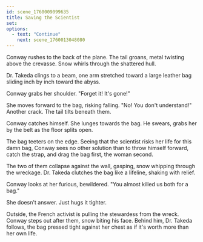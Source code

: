 ```yaml
---
id: scene_1760009099635
title: Saving the Scientist
set:
options:
  - text: "Continue"
    next: scene_1760013048080
---
```


Conway rushes to the back of the plane.
The tail groans, metal twisting above the crevasse.
Snow whirls through the shattered hull.

Dr. Takeda clings to a beam, one arm stretched toward a large leather bag sliding inch by inch toward the abyss.

Conway grabs her shoulder.
"Forget it! It's gone!"

She moves forward to the bag, risking falling. "No! You don't understand!"
Another crack. The tail tilts beneath them.

Conway catches himself. She lunges towards the bag.
He swears, grabs her by the belt as the floor splits open.

The bag teeters on the edge. Seeing that the scientist risks her life for this damn bag, Conway sees no other solution than to throw himself forward, catch the strap, and drag the bag first, the woman second.

The two of them collapse against the wall, gasping, snow whipping through the wreckage.
Dr. Takeda clutches the bag like a lifeline, shaking with relief.

Conway looks at her furious, bewildered.
"You almost killed us both for a bag."

She doesn't answer. Just hugs it tighter.

Outside, the French activist is pulling the stewardess from the wreck.
Conway steps out after them, snow biting his face.
Behind him, Dr. Takeda follows, the bag pressed tight against her chest as if it's worth more than her own life.